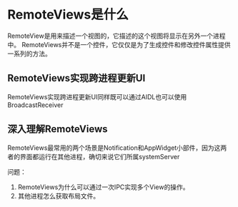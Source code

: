 # RemoteViews是什么

RemoteView是用来描述一个视图的，它描述的这个视图将显示在另外一个进程中。
RemoteViews并不是一个控件，它仅仅是为了生成控件和修改控件属性提供一系列的方法。

## RemoteViews实现跨进程更新UI

RemoteViews实现跨进程更新UI同样既可以通过AIDL也可以使用BroadcastReceiver

## 深入理解RemoteViews

RemoteViews最常用的两个场景是Notification和AppWidget小部件，因为这两者的界面都运行在其他进程，确切来说它们所属systemServer

问题：

1. RemoteViews为什么可以通过一次IPC实现多个View的操作。
2. 其他进程怎么获取布局文件。
